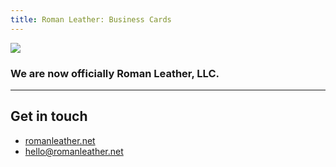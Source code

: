 ```yaml
---
title: Roman Leather: Business Cards
---
```


![][image-1]

### We are now officially Roman Leather, LLC.

---- 

## Get in touch

- [romanleather.net][1]
- [hello@romanleather.net][2]

[1]:	http://romanleather.net
[2]:	mailto:hello@romanleather.net

[image-1]:	https://i.imgur.com/tS8qMzk.jpg